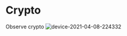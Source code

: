 # Crypto
Observe crypto
![device-2021-04-08-224332](https://user-images.githubusercontent.com/59266037/114087256-5444ca00-98bc-11eb-9fdd-98e9148f5b14.png)
